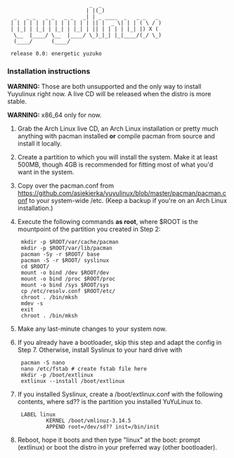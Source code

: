                               _  _                   
                             | |(_)                  
      _   _ _   _ _   _ _   _| | _ ____  _   _ _   _ 
     | | | | | | | | | | | | | || |  _ \| | | ( \ / )
     | |_| | |_| | |_| | |_| | || | | | | |_| |) X ( 
      \__  |____/ \__  |____/ \_)_|_| |_|____/(_/ \_)
      (____/      (____/       

     release 0.0: energetic yuzuko
     
### Installation instructions

**WARNING:** Those are both unsupported and the only way to install Yuyulinux right now. A live CD will be released when the distro is more stable.

**WARNING:** x86_64 only for now.

1. Grab the Arch Linux live CD, an Arch Linux installation or pretty much anything with pacman installed **or** compile pacman from source and install it locally.

2. Create a partition to which you will install the system. Make it at least 500MB, though 4GB is recommended for fitting most of what you'd want in the system.

3. Copy over the pacman.conf from https://github.com/asiekierka/yuyulinux/blob/master/pacman/pacman.conf to your system-wide /etc. (Keep a backup if you're on an Arch Linux installation.)

4. Execute the following commands **as root**, where $ROOT is the mountpoint of the partition you created in Step 2:

        mkdir -p $ROOT/var/cache/pacman
        mkdir -p $ROOT/var/lib/pacman
        pacman -Sy -r $ROOT/ base
        pacman -S -r $ROOT/ syslinux
        cd $ROOT/
        mount -o bind /dev $ROOT/dev
        mount -o bind /proc $ROOT/proc
        mount -o bind /sys $ROOT/sys
        cp /etc/resolv.conf $ROOT/etc/
        chroot . /bin/mksh
        mdev -s
        exit
        chroot . /bin/mksh

5. Make any last-minute changes to your system now.

6. If you already have a bootloader, skip this step and adapt the config in Step 7. Otherwise, install Syslinux to your hard drive with

        pacman -S nano
        nano /etc/fstab # create fstab file here
        mkdir -p /boot/extlinux
        extlinux --install /boot/extlinux

7. If you installed Syslinux, create a /boot/extlinux.conf with the following contents, where sd?? is the partition you installed YuYuLinux to.

        LABEL linux
                KERNEL /boot/vmlinuz-3.14.5
                APPEND root=/dev/sd?? init=/bin/init

8. Reboot, hope it boots and then type "linux" at the boot: prompt (extlinux) or boot the distro in your preferred way (other bootloader).
